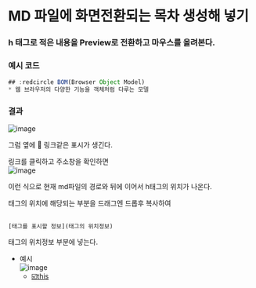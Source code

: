 # MD 파일에 화면전환되는 목차 생성해 넣기

### h 태그로 적은 내용을 Preview로 전환하고 마우스를 올려본다.
### 예시 코드
```javascript
## :redcircle BOM(Browser Object Model)
* 웹 브라우저의 다양한 기능을 객체처럼 다루는 모델
```
### 결과   
![image](https://user-images.githubusercontent.com/61656046/129056193-6aa20541-10a8-4795-a29a-f11d413dfca3.png)

그럼 옆에 :link: 링크같은 표시가 생긴다.

링크를 클릭하고 주소창을 확인하면   
![image](https://user-images.githubusercontent.com/61656046/129057909-9c84ceb0-130e-4018-b607-4e72fe4704b8.png)  

이런 식으로 현재 md파일의 경로와 뒤에 이어서 h태그의 위치가 나온다.

태그의 위치에 해당되는 부분을 드래그엔 드롭후 복사하여

```

[태그를 표시할 정보](태그의 위치정보)

```
태그의 위치정보 부분에 넣는다.

* 예시   
  ![image](https://user-images.githubusercontent.com/61656046/129058431-17e5ee90-0a9e-4b81-9e6f-da5c27b85185.png)   
  * [☑️this](#%EF%B8%8Fthis)

















